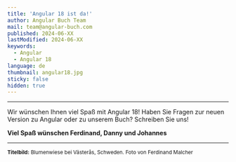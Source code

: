 ```yaml
---
title: 'Angular 18 ist da!'
author: Angular Buch Team
mail: team@angular-buch.com
published: 2024-06-XX
lastModified: 2024-06-XX
keywords:
  - Angular
  - Angular 18
language: de
thumbnail: angular18.jpg
sticky: false
hidden: true
---
```





<hr>


Wir wünschen Ihnen viel Spaß mit Angular 18!
Haben Sie Fragen zur neuen Version zu Angular oder zu unserem Buch? Schreiben Sie uns!

**Viel Spaß wünschen
Ferdinand, Danny und Johannes**

<hr>

<small>**Titelbild:** Blumenwiese bei Västerås, Schweden. Foto von Ferdinand Malcher</small>
